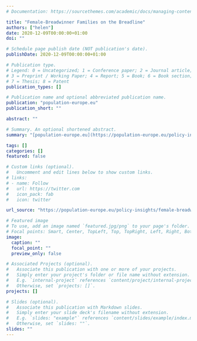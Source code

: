 ```yaml
---
# Documentation: https://sourcethemes.com/academic/docs/managing-content/

title: "Female-Breadwinner Families on the Breadline"
authors: ["helen"]
date: 2020-12-09T00:00:00+01:00
doi: ""

# Schedule page publish date (NOT publication's date).
publishDate: 2020-12-09T00:00:00+01:00

# Publication type.
# Legend: 0 = Uncategorized; 1 = Conference paper; 2 = Journal article;
# 3 = Preprint / Working Paper; 4 = Report; 5 = Book; 6 = Book section;
# 7 = Thesis; 8 = Patent
publication_types: []

# Publication name and optional abbreviated publication name.
publication: "population-europe.eu"
publication_short: ""

abstract: ""

# Summary. An optional shortened abstract.
summary: "[population-europe.eu](https://population-europe.eu/policy-insights/female-breadwinner-families-breadline), 09 December 2020: The gendered division of paid and unpaid work within couples has transformed across industrialised countries in recent decades. In analysing this change, policymakers and academics have endorsed the ‘social investment’ agenda, promoting a shift from male-breadwinning to ‘dual-breadwinning’ among partners (e.g. Esping-Andersen, 1999; Gornick and Meyers, 2009). "

tags: []
categories: []
featured: false

# Custom links (optional).
#   Uncomment and edit lines below to show custom links.
# links:
# - name: Follow
#   url: https://twitter.com
#   icon_pack: fab
#   icon: twitter

url_source: "https://population-europe.eu/policy-insights/female-breadwinner-families-breadline"

# Featured image
# To use, add an image named `featured.jpg/png` to your page's folder. 
# Focal points: Smart, Center, TopLeft, Top, TopRight, Left, Right, BottomLeft, Bottom, BottomRight.
image:
  caption: ""
  focal_point: ""
  preview_only: false

# Associated Projects (optional).
#   Associate this publication with one or more of your projects.
#   Simply enter your project's folder or file name without extension.
#   E.g. `internal-project` references `content/project/internal-project/index.md`.
#   Otherwise, set `projects: []`.
projects: []

# Slides (optional).
#   Associate this publication with Markdown slides.
#   Simply enter your slide deck's filename without extension.
#   E.g. `slides: "example"` references `content/slides/example/index.md`.
#   Otherwise, set `slides: ""`.
slides: ""
---
```

